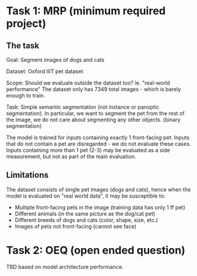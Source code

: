 # Task 1: MRP (minimum required project)

## The task

Goal: Segment images of dogs and cats

Dataset: Oxford IIIT pet dataset

Scope: Should we evaluate outside the dataset too? ie. "real-world performance"
The dataset only has 7349 total images - which is barely enough to train.

Task: Simple semantic segmentation (not instance or panoptic segmentation). In
particular, we want to segment the pet from the rest of the image, we do not
care about segmenting any other objects. (binary segmentation)

The model is trained for inputs containing exactly 1 front-facing pet. Inputs
that do not contain a pet are disregarded - we do not evaluate these cases. 
Inputs containing more than 1 pet (2-3) may be evaluated as a side measurement,
but not as part of the main evaluation.

## Limitations

The dataset consists of single pet images (dogs and cats), hence when the model
is evaluated on "real world data", it may be susceptible to:

- Multiple front-facing pets in the image (training data has only 1 ff pet)
- Different animals (in the same picture as the dog/cat pet)
- Different breeds of dogs and cats (color, shape, size, etc.)
- Images of pets not front-facing (cannot see face)



# Task 2: OEQ (open ended question)

TBD based on model architecture performance.
